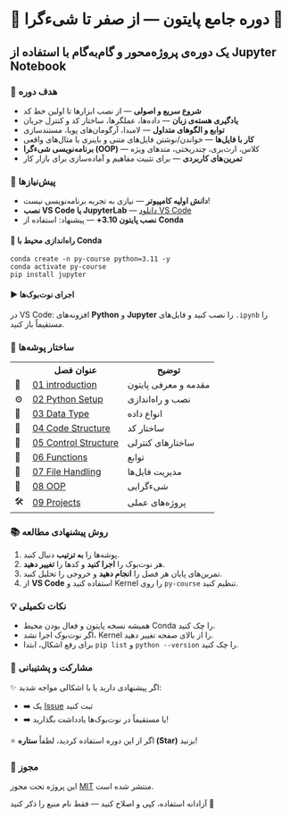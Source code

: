   <div class="section-card">
    <h1>🐍 دوره جامع پایتون — از صفر تا شیءگرا 🚀</h1>
    <h2>یک دوره‌ی پروژه‌محور و گام‌به‌گام با استفاده از Jupyter Notebook</h2>
    <div class="container">
      <div class="card blue">
        <h3>🎯 هدف دوره</h3>
        <ul>
          <li><strong>شروع سریع و اصولی</strong> — از نصب ابزارها تا اولین خط کد</li>
          <li><strong>یادگیری هسته‌ی زبان</strong> — داده‌ها، عملگرها، ساختار کد و کنترل جریان</li>
          <li><strong>توابع و الگوهای متداول</strong> — لامبدا، آرگومان‌های پویا، مستندسازی</li>
          <li><strong>کار با فایل‌ها</strong> — خواندن/نوشتن فایل‌های متنی و باینری با مثال‌های واقعی</li>
          <li><strong>برنامه‌نویسی شیءگرا (OOP)</strong> — کلاس، ارث‌بری، چندریختی، متدهای ویژه</li>
          <li><strong>تمرین‌های کاربردی</strong> — برای تثبیت مفاهیم و آماده‌سازی برای بازار کار</li>
        </ul>
      </div>
      <div class="card orange">
        <h3>🧰 پیش‌نیازها</h3>
        <ul>
          <li><strong>دانش اولیه کامپیوتر</strong> — نیازی به تجربه برنامه‌نویسی نیست!</li>
          <li><strong>نصب VS Code یا JupyterLab</strong> — <a href="https://code.visualstudio.com/" target="_blank">دانلود VS Code</a></li>
          <li><strong>نصب پایتون 3.10+</strong> — پیشنهاد: استفاده از <strong>Conda</strong></li>
        </ul>
        <h4>🔧 راه‌اندازی محیط با Conda</h4>
        <pre><code>conda create -n py-course python=3.11 -y
conda activate py-course
pip install jupyter</code></pre>
        <h4>▶️ اجرای نوت‌بوک‌ها</h4>
        <p>در VS Code: افزونه‌های <strong>Python</strong> و <strong>Jupyter</strong> را نصب کنید و فایل‌های <code>.ipynb</code> را مستقیماً باز کنید.</p>
      </div>
      <div class="card green">
        <h3>📁 ساختار پوشه‌ها</h3>
        <table>
          <tr>
            <th></th>
            <th>عنوان فصل</th>
            <th>توضیح</th>
          </tr>
          <tr><td>📖</td><td><a href="./01%20introduction/">01 introduction</a></td><td>مقدمه و معرفی پایتون</td></tr>
          <tr><td>⚙️</td><td><a href="./02%20Python%20Setup/">02 Python Setup</a></td><td>نصب و راه‌اندازی</td></tr>
          <tr><td>🔢</td><td><a href="./03%20Data%20Type/">03 Data Type</a></td><td>انواع داده</td></tr>
          <tr><td>🧱</td><td><a href="./04%20Code%20Structure/">04 Code Structure</a></td><td>ساختار کد</td></tr>
          <tr><td>🔄</td><td><a href="./05%20Control%20Structure/">05 Control Structure</a></td><td>ساختارهای کنترلی</td></tr>
          <tr><td>🧩</td><td><a href="./06%20Functions/">06 Functions</a></td><td>توابع</td></tr>
          <tr><td>📂</td><td><a href="./07%20File%20Handling/">07 File Handling</a></td><td>مدیریت فایل‌ها</td></tr>
          <tr><td>🧠</td><td><a href="./08%20OOP/">08 OOP</a></td><td>شیءگرایی</td></tr>
          <tr><td>🛠️</td><td><a href="./09%20Projects/">09 Projects</a></td><td>پروژه‌های عملی</td></tr>
        </table>
      </div>
      <div class="card purple">
        <h3>📚 روش پیشنهادی مطالعه</h3>
        <ol>
          <li>پوشه‌ها را <strong>به ترتیب</strong> دنبال کنید.</li>
          <li>هر نوت‌بوک را <strong>اجرا کنید</strong> و کدها را <strong>تغییر دهید</strong>.</li>
          <li>تمرین‌های پایان هر فصل را <strong>انجام دهید</strong> و خروجی را تحلیل کنید.</li>
          <li>از <strong>VS Code</strong> استفاده کنید و Kernel را روی <code>py-course</code> تنظیم کنید.</li>
        </ol>
      </div>
      <div class="card red">
        <h3>💡 نکات تکمیلی</h3>
        <ul>
          <li>همیشه نسخه پایتون و فعال بودن محیط Conda را چک کنید.</li>
          <li>اگر نوت‌بوک اجرا نشد، Kernel را از بالای صفحه تغییر دهید.</li>
          <li>برای رفع اشکال، ابتدا <code>pip list</code> و <code>python --version</code> را چک کنید.</li>
        </ul>
      </div>
      <div class="card blue">
        <h3>🤝 مشارکت و پشتیبانی</h3>
        <p>✨ اگر پیشنهادی دارید یا با اشکالی مواجه شدید:</p>
        <ul>
          <li>➡️ یک <a href="https://github.com/yourusername/python-course/issues" target="_blank">Issue</a> ثبت کنید</li>
          <li>➡️ یا مستقیماً در نوت‌بوک‌ها یادداشت بگذارید!</li>
        </ul>
        <p>⭐ اگر از این دوره استفاده کردید، لطفاً <strong>ستاره (Star)</strong> بزنید!</p>
      </div>
      <div class="card green">
        <h3>📜 مجوز</h3>
        <p>این پروژه تحت مجوز <a href="./LICENSE">MIT</a> منتشر شده است.</p>
        <p>آزادانه استفاده، کپی و اصلاح کنید — فقط نام منبع را ذکر کنید 🙏</p>
      </div>
    </div>
  </div>

</body>
</html>
